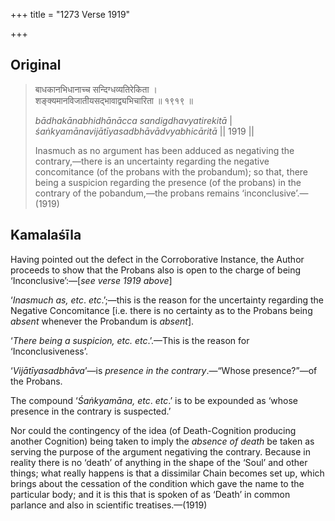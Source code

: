 +++
title = "1273 Verse 1919"

+++
## Original 
>
> बाधकानभिधानाच्च सन्दिग्धव्यतिरेकिता ।  
> शङ्क्यमानविजातीयसद्भावाद्व्यभिचारिता ॥ १९१९ ॥ 
>
> *bādhakānabhidhānācca sandigdhavyatirekitā* \|  
> *śaṅkyamānavijātīyasadbhāvādvyabhicāritā* \|\| 1919 \|\| 
>
> Inasmuch as no argument has been adduced as negativing the contrary,—there is an uncertainty regarding the negative concomitance (of the probans with the probandum); so that, there being a suspicion regarding the presence (of the probans) in the contrary of the pobandum,—the probans remains ‘inconclusive’.—(1919)



## Kamalaśīla

Having pointed out the defect in the Corroborative Instance, the Author proceeds to show that the Probans also is open to the charge of being ‘Inconclusive’:—[*see verse 1919 above*]

‘*Inasmuch as, etc*. *etc*.’;—this is the reason for the uncertainty regarding the Negative Concomitance [i.e. there is no certainty as to the Probans being *absent* whenever the Probandum is *absent*].

‘*There being a suspicion, etc. etc*.’.—This is the reason for ‘Inconclusiveness’.

‘*Vijātīyasadbhāva*’—is *presence in the contrary*.—“Whose presence?”—of the Probans.

The compound ‘*Śaṅkyamāna, etc*. *etc*.’ is to be expounded as ‘whose presence in the contrary is suspected.’

Nor could the contingency of the idea (of Death-Cognition producing another Cognition) being taken to imply the *absence of death* be taken as serving the purpose of the argument negativing the contrary. Because in reality there is no ‘death’ of anything in the shape of the ‘Soul’ and other things; what really happens is that a dissimilar Chain becomes set up, which brings about the cessation of the condition which gave the name to the particular body; and it is this that is spoken of as ‘Death’ in common parlance and also in scientific treatises.—(1919)


